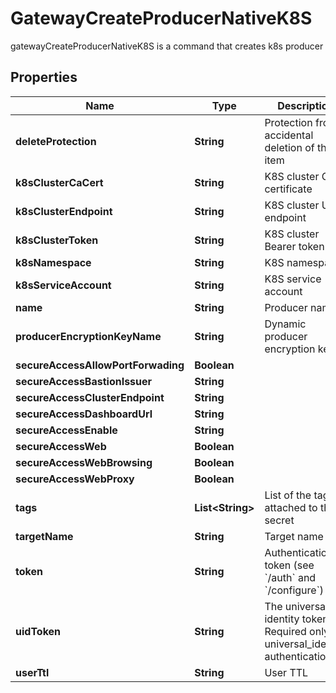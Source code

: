 

# GatewayCreateProducerNativeK8S

gatewayCreateProducerNativeK8S is a command that creates k8s producer
## Properties

Name | Type | Description | Notes
------------ | ------------- | ------------- | -------------
**deleteProtection** | **String** | Protection from accidental deletion of this item |  [optional]
**k8sClusterCaCert** | **String** | K8S cluster CA certificate |  [optional]
**k8sClusterEndpoint** | **String** | K8S cluster URL endpoint |  [optional]
**k8sClusterToken** | **String** | K8S cluster Bearer token |  [optional]
**k8sNamespace** | **String** | K8S namespace |  [optional]
**k8sServiceAccount** | **String** | K8S service account |  [optional]
**name** | **String** | Producer name | 
**producerEncryptionKeyName** | **String** | Dynamic producer encryption key |  [optional]
**secureAccessAllowPortForwading** | **Boolean** |  |  [optional]
**secureAccessBastionIssuer** | **String** |  |  [optional]
**secureAccessClusterEndpoint** | **String** |  |  [optional]
**secureAccessDashboardUrl** | **String** |  |  [optional]
**secureAccessEnable** | **String** |  |  [optional]
**secureAccessWeb** | **Boolean** |  |  [optional]
**secureAccessWebBrowsing** | **Boolean** |  |  [optional]
**secureAccessWebProxy** | **Boolean** |  |  [optional]
**tags** | **List&lt;String&gt;** | List of the tags attached to this secret |  [optional]
**targetName** | **String** | Target name |  [optional]
**token** | **String** | Authentication token (see &#x60;/auth&#x60; and &#x60;/configure&#x60;) |  [optional]
**uidToken** | **String** | The universal identity token, Required only for universal_identity authentication |  [optional]
**userTtl** | **String** | User TTL |  [optional]



